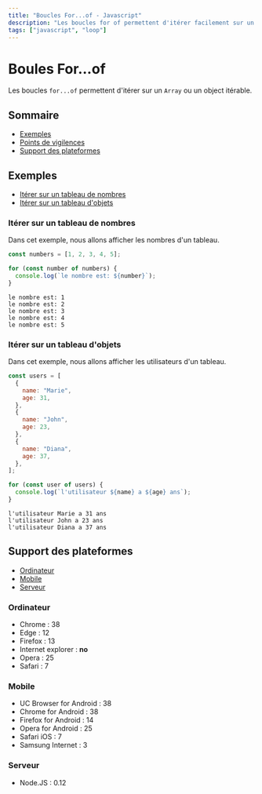 ```yaml
---
title: "Boucles For...of - Javascript"
description: "Les boucles for of permettent d'itérer facilement sur un tableau."
tags: ["javascript", "loop"]
---
```


# Boules For...of

Les boucles `for...of` permettent d'itérer sur un `Array` ou un object itérable.

## Sommaire

- [Exemples](#exemples)
- [Points de vigilences](#points-de-vigilences)
- [Support des plateformes](#support-des-plateformes)

## Exemples

- [Itérer sur un tableau de nombres](#itérer-sur-un-tableau-de-nombres)
- [Itérer sur un tableau d'objets](#itérer-sur-un-tableau-d-objets)

### Itérer sur un tableau de nombres

Dans cet exemple, nous allons afficher les nombres d'un tableau.

```javascript
const numbers = [1, 2, 3, 4, 5];

for (const number of numbers) {
  console.log(`le nombre est: ${number}`);
}
```

```
le nombre est: 1
le nombre est: 2
le nombre est: 3
le nombre est: 4
le nombre est: 5
```

### Itérer sur un tableau d'objets

Dans cet exemple, nous allons afficher les utilisateurs d'un tableau.

```javascript
const users = [
  {
    name: "Marie",
    age: 31,
  },
  {
    name: "John",
    age: 23,
  },
  {
    name: "Diana",
    age: 37,
  },
];

for (const user of users) {
  console.log(`l'utilisateur ${name} a ${age} ans`);
}
```

```
l'utilisateur Marie a 31 ans
l'utilisateur John a 23 ans
l'utilisateur Diana a 37 ans
```

## Support des plateformes

- [Ordinateur](#ordinateur)
- [Mobile](#mobile)
- [Serveur](#serveur)

### Ordinateur

- Chrome : 38
- Edge : 12
- Firefox : 13
- Internet explorer : **no**
- Opera : 25
- Safari : 7

### Mobile

- UC Browser for Android : 38
- Chrome for Android : 38
- Firefox for Android : 14
- Opera for Android : 25
- Safari iOS : 7
- Samsung Internet : 3

### Serveur

- Node.JS : 0.12
